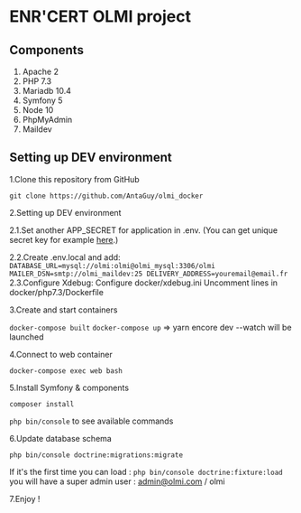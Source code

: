 # ENR'CERT OLMI project

## Components
1. Apache 2
2. PHP 7.3 
3. Mariadb 10.4
4. Symfony 5
5. Node 10
6. PhpMyAdmin
7. Maildev

## Setting up DEV environment
1.Clone this repository from GitHub

`git clone https://github.com/AntaGuy/olmi_docker`


2.Setting up DEV environment

 2.1.Set another APP_SECRET for application in .env.
 (You can get unique secret key for example [here](http://nux.net/secret).)

 2.2.Create .env.local and add:
    ```
    DATABASE_URL=mysql://olmi:olmi@olmi_mysql:3306/olmi
    MAILER_DSN=smtp://olmi_maildev:25
    DELIVERY_ADDRESS=youremail@email.fr
    ```
 2.3.Configure Xdebug:
    Configure docker/xdebug.ini
    Uncomment lines in docker/php7.3/Dockerfile

3.Create and start containers

`docker-compose built`
`docker-compose up` 
=> yarn encore dev --watch will be launched

4.Connect to web container

`docker-compose exec web bash` 

5.Install Symfony & components

`composer install`

`php bin/console` to see available commands

6.Update database schema

`php bin/console doctrine:migrations:migrate`
 
If it's the first time you can load :
`php bin/console doctrine:fixture:load` you will have a super admin user : admin@olmi.com / olmi

7.Enjoy !

